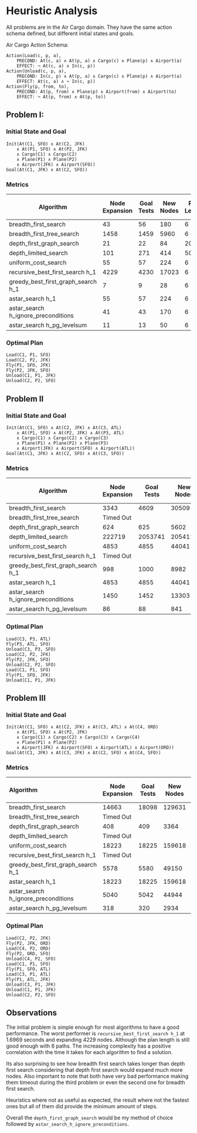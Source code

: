 # Heuristic Analysis

All problems are in the Air Cargo domain. They have the same action schema defined, but different initial states and goals.

Air Cargo Action Schema:

```
Action(Load(c, p, a),
	PRECOND: At(c, a) ∧ At(p, a) ∧ Cargo(c) ∧ Plane(p) ∧ Airport(a)
	EFFECT: ¬ At(c, a) ∧ In(c, p))
Action(Unload(c, p, a),
	PRECOND: In(c, p) ∧ At(p, a) ∧ Cargo(c) ∧ Plane(p) ∧ Airport(a)
	EFFECT: At(c, a) ∧ ¬ In(c, p))
Action(Fly(p, from, to),
	PRECOND: At(p, from) ∧ Plane(p) ∧ Airport(from) ∧ Airport(to)
	EFFECT: ¬ At(p, from) ∧ At(p, to))
```
## Problem I:

### Initial State and Goal
```
Init(At(C1, SFO) ∧ At(C2, JFK) 
	∧ At(P1, SFO) ∧ At(P2, JFK) 
	∧ Cargo(C1) ∧ Cargo(C2) 
	∧ Plane(P1) ∧ Plane(P2)
	∧ Airport(JFK) ∧ Airport(SFO))
Goal(At(C1, JFK) ∧ At(C2, SFO))
```

### Metrics

| Algorithm                           | Node Expansion | Goal Tests | New Nodes | Plan Length | Time Elapsed [seconds] |
| ----------------------------------- | -------------- | ---------- | --------- | ----------- | ---------------------- |
| breadth_first_search                | 43             | 56         | 180       | 6           | 0.0211                 |
| breadth_first_tree_search           | 1458           | 1459       | 5960      | 6           | 0.5877                 |
| depth_first_graph_search            | 21             | 22         | 84        | 20          | 0.0103                 |
| depth_limited_search                | 101            | 271        | 414       | 50          | 0.0602                 |
| uniform_cost_search                 | 55             | 57         | 224       | 6           | 0.0258                 |
| recursive_best_first_search h_1     | 4229           | 4230       | 17023     | 6           | 1.6969                 |
| greedy_best_first_graph_search h_1  | 7              | 9          | 28        | 6           | 0.0047                 |
| astar_search h_1                    | 55             | 57         | 224       | 6           | 0.0268                 |
| astar_search h_ignore_preconditions | 41             | 43         | 170       | 6           | 0.0243                 |
| astar_search h_pg_levelsum          | 11             | 13         | 50        | 6           | 0.6113                 |

### Optimal Plan
```
Load(C1, P1, SFO)
Load(C2, P2, JFK)
Fly(P1, SFO, JFK)
Fly(P2, JFK, SFO)
Unload(C1, P1, JFK)
Unload(C2, P2, SFO)
```

## Problem II

### Initial State and Goal
```
Init(At(C1, SFO) ∧ At(C2, JFK) ∧ At(C3, ATL) 
	∧ At(P1, SFO) ∧ At(P2, JFK) ∧ At(P3, ATL) 
	∧ Cargo(C1) ∧ Cargo(C2) ∧ Cargo(C3)
	∧ Plane(P1) ∧ Plane(P2) ∧ Plane(P3)
	∧ Airport(JFK) ∧ Airport(SFO) ∧ Airport(ATL))
Goal(At(C1, JFK) ∧ At(C2, SFO) ∧ At(C3, SFO))
```

### Metrics

| Algorithm                           | Node Expansion | Goal Tests | New Nodes | Plan Length | Time Elapsed [seconds] |
| ----------------------------------- | -------------- | ---------- | --------- | ----------- | ---------------------- |
| breadth_first_search                | 3343           | 4609       | 30509     | 9           | 5.4061                 |
| breadth_first_tree_search           | Timed Out      |            |           |             |                        |
| depth_first_graph_search            | 624            | 625        | 5602      | 619         | 2.1287                 |
| depth_limited_search                | 222719         | 2053741    | 2054119   | 50          | 618.0923               |
| uniform_cost_search                 | 4853           | 4855       | 44041     | 9           | 7.5371                 |
| recursive_best_first_search h_1     | Timed Out      |            |           |             |                        |
| greedy_best_first_graph_search h_1  | 998            | 1000       | 8982      | 21          | 1.5554                 |
| astar_search h_1                    | 4853           | 4855       | 44041     | 9           | 7.6248                 |
| astar_search h_ignore_preconditions | 1450           | 1452       | 13303     | 9           | 2.7769                 |
| astar_search h_pg_levelsum          | 86             | 88         | 841       | 9           | 133.0823               |

### Optimal Plan
```
Load(C3, P3, ATL)
Fly(P3, ATL, SFO)
Unload(C3, P3, SFO)
Load(C2, P2, JFK)
Fly(P2, JFK, SFO)
Unload(C2, P2, SFO)
Load(C1, P1, SFO)
Fly(P1, SFO, JFK)
Unload(C1, P1, JFK)
```

## Problem III

### Initial State and Goal
```
Init(At(C1, SFO) ∧ At(C2, JFK) ∧ At(C3, ATL) ∧ At(C4, ORD) 
	∧ At(P1, SFO) ∧ At(P2, JFK) 
	∧ Cargo(C1) ∧ Cargo(C2) ∧ Cargo(C3) ∧ Cargo(C4)
	∧ Plane(P1) ∧ Plane(P2)
	∧ Airport(JFK) ∧ Airport(SFO) ∧ Airport(ATL) ∧ Airport(ORD))
Goal(At(C1, JFK) ∧ At(C3, JFK) ∧ At(C2, SFO) ∧ At(C4, SFO))
```

### Metrics

| Algorithm                           | Node Expansion | Goal Tests | New Nodes | Plan Length | Time Elapsed [seconds] |
| :---------------------------------- | -------------- | ---------- | --------- | ----------- | ---------------------- |
| breadth_first_search                | 14663          | 18098      | 129631    | 12          | 28.1912                |
| breadth_first_tree_search           | Timed Out      |            |           |             |                        |
| depth_first_graph_search            | 408            | 409        | 3364      | 392         | 1.1158                 |
| depth_limited_search                | Timed Out      |            |           |             |                        |
| uniform_cost_search                 | 18223          | 18225      | 159618    | 12          | 39.6525                |
| recursive_best_first_search h_1     | Timed Out      |            |           |             |                        |
| greedy_best_first_graph_search h_1  | 5578           | 5580       | 49150     | 22          | 10.6234                |
| astar_search h_1                    | 18223          | 18225      | 159618    | 12          | 33.6784                |
| astar_search h_ignore_preconditions | 5040           | 5042       | 44944     | 12          | 11.0498                |
| astar_search h_pg_levelsum          | 318            | 320        | 2934      | 12          | 770.2634               |

### Optimal Plan
```
Load(C2, P2, JFK)
Fly(P2, JFK, ORD)
Load(C4, P2, ORD)
Fly(P2, ORD, SFO)
Unload(C4, P2, SFO)
Load(C1, P1, SFO)
Fly(P1, SFO, ATL)
Load(C3, P1, ATL)
Fly(P1, ATL, JFK)
Unload(C3, P1, JFK)
Unload(C1, P1, JFK)
Unload(C2, P2, SFO)
```

## Observations

The initial problem is simple enough for most algorithms to have a good performance. The worst performer is `recursive_best_first_search h_1` at 1.6969 seconds and expanding 4229 nodes. Although the plan length is still good enough with 6 paths.  The increasing complexity has a positive correlation with the time it takes for each algorithm to find a solution.

Its also surprising to see how breadth first search takes longer than depth first search considering that  depth first search would expand much more nodes.  Also important to note that both have very bad performance making them timeout during the third problem or even the second one for breadth first search.

Heuristics where not as useful as expected, the result where not the fastest ones but all of them did provide the minimum amount of steps. 

Overall the `depth_first_graph_search` would be my method of choice followed by `astar_search_h_ignore_preconditions`.